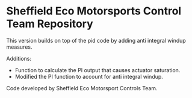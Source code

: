 # Sheffield Eco Motorsports Control Team Repository

This version builds on top of the pid code by adding anti integral windup measures.

Additions:
  * Function to calculate the PI output that causes actuator saturation.
  * Modified the PI function to account for anti integral windup.

Code developed by Sheffield Eco Motorsport Controls Team.
